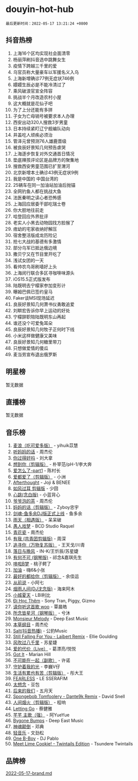 # douyin-hot-hub

`最后更新时间：2022-05-17 13:21:24 +0800`

## 抖音热榜

1. 上海16个区均实现社会面清零
1. 杨丽萍刷抖音选中跳舞女生
1. 疫情下跨越三千里的爱
1. 乌官员称大量豪车以军援名义入乌
1. 上海新增确诊77例无症状746例
1. 嬛嬛生辰必是不能冷清过了
1. 乘风破浪官宣全阵容
1. 挑战半个月改造农村小屋
1. 这大概就是花仙子吧
1. 为了上分还能有多拼
1. 子女为亡母销号被要求本人办理
1. 西安出动320人搜救3岁男童
1. 日本持续紧盯辽宁舰编队动向
1. 井盖吃人顽疾必须治
1. 管泽元曾预测76人雄鹿晋级
1. 被良辰好景知几何预告虐哭
1. 上海逐步恢复对外交通首日情况
1. 垫底辣孩评论区是品牌方的聚集地
1. 搜救西安男童范围已扩至渭河
1. 北京新增本土确诊43例无症状9例
1. 我是中国的 中国台湾的
1. 25辆车在同一加油站加油后抛锚
1. 全网钓鱼人都在挑战大鱼
1. 法医秦明之读心者恐怖感
1. 上海回应居委干部吃瑞士卷
1. 你大胆地往前走
1. 哈登回应外界批评
1. 老实人小黑去动物园找方脸猴了
1. 痞幼的宅家收纳好解压
1. 宿舍整活版成龙历险记
1. 抢七大战的基德有多激情
1. 部分乌军已抵达俄边境
1. 撒贝宁又在节目里开吃了
1. 浅试女团的一天
1. 看帅农鸟哥刷墙好上头
1. 上海闵行联合多区寻咖啡味源头
1. iOS15.5正式版发布
1. 陆既明去宁檬家参加变形计
1. 曝姆巴佩已签约皇马
1. Faker谈MSI现场延迟
1. 良辰好景知几何萧书仪勇敢追爱
1. 刘畊宏告诉你早上运动的好处
1. 宁檬辞职陪陆既明东山再起
1. 谁还没个可爱兔耳朵
1. 良辰好景知几何牧子正何时下线
1. 小米这样做健康又美味
1. 良辰好景知几何糖里带刀
1. 只想做爱情的傻瓜
1. 麦当劳宣布退出俄罗斯

## 明星榜

暂无数据

## 直播榜

暂无数据

## 音乐榜

1. [麦浪（吃可爱多版）](https://sf3-cdn-tos.douyinstatic.com/obj/tos-cn-ve-2774/fb2bf2aaa2854aaa8ec0fcfabbee4bd8) - yihuik苡慧
1. [听妈妈的话]() - 周杰伦
1. [你过得好吗]() - 刘大拿
1. [想到你（剪辑版）]() - 朴宰范/pH-1/李大奔
1. [爱怎么了-part1]() - 陈村长
1. [爱都爱了（剪辑版）](https://sf6-cdn-tos.douyinstatic.com/obj/tos-cn-ve-2774/ea838a8eccd2486f8d7aa26551f04225) - 小洲
1. [Afterthought](https://sf3-cdn-tos.douyinstatic.com/obj/tos-cn-ve-2774/5b832cdf45494148ba3c17fc04eec659) - Joji & BENEE
1. [如风过耳 剪辑版](https://sf6-cdn-tos.douyinstatic.com/obj/tos-cn-ve-2774/2fea2fc5edb54954a79e94c07d3900b4) - 少囧
1. [心跳(念白版)](https://sf3-cdn-tos.douyinstatic.com/obj/tos-cn-ve-2774/a57e8cac11fe46e8932f59ddd8a7c03e) - 小蓝背心
1. [爷爷泡的茶]() - 周杰伦
1. [妈妈的话（剪辑版）]() - Zyboy忠宇
1. [剑魂-鱼多余DJ版正式上线]() - 鱼多余
1. [雨天（相遇版）]() - 呆呆破
1. [愚人戏梦](https://sf6-cdn-tos.douyinstatic.com/obj/tos-cn-ve-2774/19dbd296fbf64c28867630bd926c813e) - BCD Studio Raquel
1. [青花瓷]() - 周杰伦
1. [有我 (共青团剪辑版)]() - 周深
1. [追寻你（万物复苏版）](https://sf3-cdn-tos.douyinstatic.com/obj/tos-cn-ve-2774/cfb22ccf85784f2f83bcefe9ad675822) - 王天戈/川青
1. [落日与晚风](https://sf3-cdn-tos.douyinstatic.com/obj/tos-cn-ve-2774/c0df4d955e5e4cda94db402d63b71b53) - IN-K/王忻辰/苏星婕
1. [有何不可 (钢琴版)](https://sf3-cdn-tos.douyinstatic.com/obj/tos-cn-ve-2774/7bee6314dd404650b8923035b853e5ee) - 祁念&嘉琪先生
1. [哆啦B梦](https://sf6-cdn-tos.douyinstatic.com/obj/tos-cn-ve-2774/11d91e597d504e8888820e5a70a9f69f) - 桃子鳄了
1. [加油](https://sf6-cdn-tos.douyinstatic.com/obj/tos-cn-ve-2774/96dbbe58553a4064a3634d46b641eb39) - 嗨6&小张
1. [最好的都给你（剪辑版）](https://sf3-cdn-tos.douyinstatic.com/obj/tos-cn-ve-2774/e321304ad36c4bdc88df946f53b7b6f9) - 余佳运
1. [从前说]() - 小阿七
1. [烟雨人间(DJ沈念版)]() - 海来阿木
1. [小城夏天]() - LBI利比
1. [Đi Học Thêm](https://sf6-cdn-tos.douyinstatic.com/obj/tos-cn-ve-2774/de9efc4791354e0f929a1a010efd76b6) - Sony Tran, Piggy, Gizmo
1. [请你听这首歌 woo]() - 覃晨皓
1. [所念皆星河（钢琴版）]() - 兮沐
1. [Monsieur Melody]() - Deep East Music
1. [本草纲目]() - 周杰伦
1. [Salt(抖音热播)](https://sf3-cdn-tos.douyinstatic.com/obj/tos-cn-ve-2774/e257fa68832a41b5b4fb24ffae3c01cb) - 公豹Music
1. [Still Falling For You - Laibert Remix]() - Ellie Goulding
1. [风吹过八千里](https://sf6-cdn-tos.douyinstatic.com/obj/tos-cn-ve-2774/a1a6ff5c96de4f13890fedc3fd6d4c76) - 苏星婕
1. [爱的代价（Live）]() - 葛漂亮/悦悦
1. [Got It](https://sf3-cdn-tos.douyinstatic.com/obj/tos-cn-ve-2774/52beee96a47f4baa98c0dfd808729654) - Marian Hill
1. [不可能在一起（副歌）](https://sf6-cdn-tos.douyinstatic.com/obj/tos-cn-ve-2774/c26fb12d0a9d4d84a701e448b8382532) - 许诺
1. [守护着我的光](https://sf6-cdn-tos.douyinstatic.com/obj/tos-cn-ve-2774/8dc7b12856414ddbb0c1c815273bee06) - 李巍V仔
1. [生活有累也有苦（剪辑版）]() - 彤大王
1. [FEARLESS](https://sf3-cdn-tos.douyinstatic.com/obj/tos-cn-ve-2774/e15259bccb3d424ba9496149cc8bff43) - LE SSERAFIM
1. [太想念]() - 豆包
1. [后来的我们]() - 五月天
1. [Spongebob Tomfoolery - Dante9k Remix](https://sf3-cdn-tos.douyinstatic.com/obj/tos-cn-ve-2774/54f7eb006fc84958923dd105c98b57b5) - David Snell
1. [人间烟火（剪辑版）](https://sf6-cdn-tos.douyinstatic.com/obj/tos-cn-ve-2774/4cebb1e51fcc4572bebc0cee135924a2) - 程响
1. [Letting Go]() - 蔡健雅
1. [芊芊 主歌（强）]() - 阿YueYue
1. [Bygone Bumps]() - Deep East Music
1. [神魂颠倒]() - 邓典
1. [轻音乐](https://sf3-cdn-tos.douyinstatic.com/obj/tos-cn-ve-2774/a4d35e6fa6ba47e1b10fad176623e241) - 文劲松
1. [One B-Boy]() - DJ Pablo
1. [Meet Lime Cookie! - Twintails Edition](https://sf3-cdn-tos.douyinstatic.com/obj/tos-cn-ve-2774/8edbcaeb23ef4630a353bed52fe92f02) - Tsundere Twintails

## 品牌榜

[2022-05-17-brand.md](2022-05-17-brand.md)
